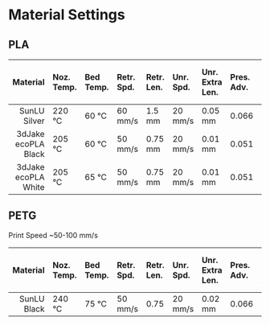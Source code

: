 # Material Settings

## PLA

| Material                | Noz. Temp. | Bed Temp. | Retr. Spd. | Retr. Len. | Unr. Spd. | Unr. Extra Len. | Pres. Adv. | Pres. Adv. Smooth Time |
|------------------------:|:-----------|:----------|:-----------|:-----------|:----------|:----------------|:-----------|:-----------------------|
| SunLU Silver            | 220 °C     | 60 °C     | 60 mm/s    | 1.5 mm     | 20 mm/s   | 0.05 mm         | 0.066      | 0.04                   |
| 3dJake ecoPLA Black     | 205 °C     | 60 °C     | 50 mm/s    | 0.75 mm    | 20 mm/s   | 0.01 mm         | 0.051      | 0.02                   |
| 3dJake ecoPLA White     | 205 °C     | 65 °C     | 50 mm/s    | 0.75 mm    | 20 mm/s   | 0.01 mm         | 0.051      | 0.02                   |

## PETG

Print Speed ~50-100 mm/s

| Material                | Noz. Temp. | Bed Temp. | Retr. Spd. | Retr. Len. | Unr. Spd. | Unr. Extra Len. | Pres. Adv. | Pres. Adv. Smooth Time |
|------------------------:|:-----------|:----------|:-----------|:-----------|:----------|:----------------|:-----------|:-----------------------|
| SunLU Black             | 240 °C     | 75 °C     | 50 mm/s    | 0.75       | 20 mm/s   | 0.02 mm         | 0.066      | 0.04                   |
